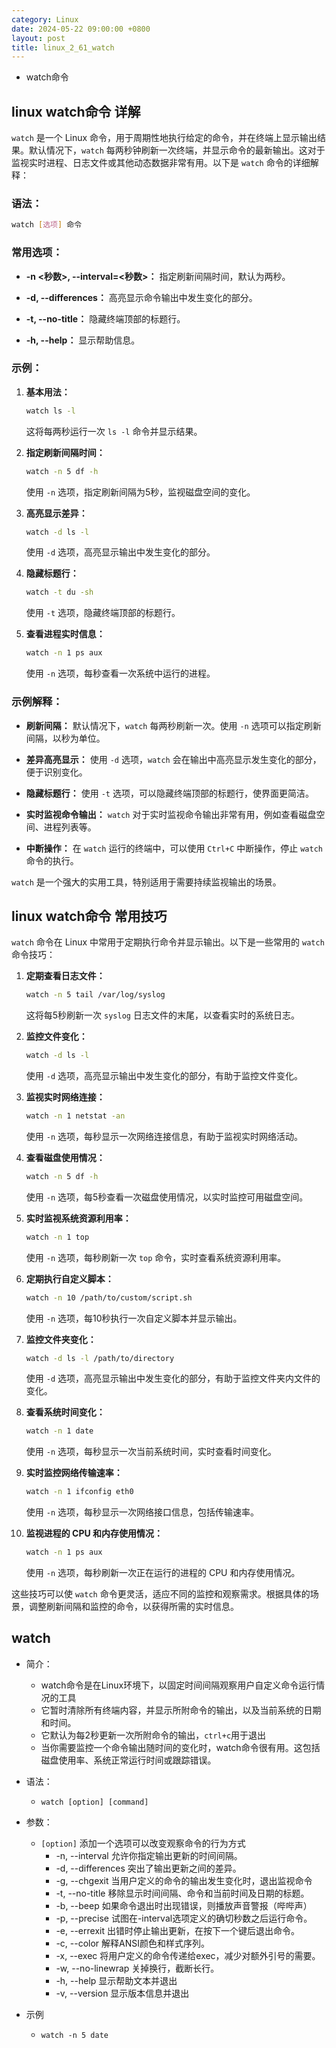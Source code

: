 ```yaml
---
category: Linux
date: 2024-05-22 09:00:00 +0800
layout: post
title: linux_2_61_watch
---
```


+ watch命令

## linux watch命令 详解

`watch` 是一个 Linux 命令，用于周期性地执行给定的命令，并在终端上显示输出结果。默认情况下，`watch` 每两秒钟刷新一次终端，并显示命令的最新输出。这对于监视实时进程、日志文件或其他动态数据非常有用。以下是 `watch` 命令的详细解释：

### 语法：

```bash
watch [选项] 命令
```

### 常用选项：

- **-n \<秒数\>, --interval=\<秒数\>：** 指定刷新间隔时间，默认为两秒。

- **-d, --differences：** 高亮显示命令输出中发生变化的部分。

- **-t, --no-title：** 隐藏终端顶部的标题行。

- **-h, --help：** 显示帮助信息。

### 示例：

1. **基本用法：**
   ```bash
   watch ls -l
   ```
   这将每两秒运行一次 `ls -l` 命令并显示结果。

2. **指定刷新间隔时间：**
   ```bash
   watch -n 5 df -h
   ```
   使用 `-n` 选项，指定刷新间隔为5秒，监视磁盘空间的变化。

3. **高亮显示差异：**
   ```bash
   watch -d ls -l
   ```
   使用 `-d` 选项，高亮显示输出中发生变化的部分。

4. **隐藏标题行：**
   ```bash
   watch -t du -sh
   ```
   使用 `-t` 选项，隐藏终端顶部的标题行。

5. **查看进程实时信息：**
   ```bash
   watch -n 1 ps aux
   ```
   使用 `-n` 选项，每秒查看一次系统中运行的进程。

### 示例解释：

- **刷新间隔：** 默认情况下，`watch` 每两秒刷新一次。使用 `-n` 选项可以指定刷新间隔，以秒为单位。

- **差异高亮显示：** 使用 `-d` 选项，`watch` 会在输出中高亮显示发生变化的部分，便于识别变化。

- **隐藏标题行：** 使用 `-t` 选项，可以隐藏终端顶部的标题行，使界面更简洁。

- **实时监视命令输出：** `watch` 对于实时监视命令输出非常有用，例如查看磁盘空间、进程列表等。

- **中断操作：** 在 `watch` 运行的终端中，可以使用 `Ctrl+C` 中断操作，停止 `watch` 命令的执行。

`watch` 是一个强大的实用工具，特别适用于需要持续监视输出的场景。

## linux watch命令 常用技巧

`watch` 命令在 Linux 中常用于定期执行命令并显示输出。以下是一些常用的 `watch` 命令技巧：

1. **定期查看日志文件：**
   ```bash
   watch -n 5 tail /var/log/syslog
   ```
   这将每5秒刷新一次 `syslog` 日志文件的末尾，以查看实时的系统日志。

2. **监控文件变化：**
   ```bash
   watch -d ls -l
   ```
   使用 `-d` 选项，高亮显示输出中发生变化的部分，有助于监控文件变化。

3. **监视实时网络连接：**
   ```bash
   watch -n 1 netstat -an
   ```
   使用 `-n` 选项，每秒显示一次网络连接信息，有助于监视实时网络活动。

4. **查看磁盘使用情况：**
   ```bash
   watch -n 5 df -h
   ```
   使用 `-n` 选项，每5秒查看一次磁盘使用情况，以实时监控可用磁盘空间。

5. **实时监视系统资源利用率：**
   ```bash
   watch -n 1 top
   ```
   使用 `-n` 选项，每秒刷新一次 `top` 命令，实时查看系统资源利用率。

6. **定期执行自定义脚本：**
   ```bash
   watch -n 10 /path/to/custom/script.sh
   ```
   使用 `-n` 选项，每10秒执行一次自定义脚本并显示输出。

7. **监控文件夹变化：**
   ```bash
   watch -d ls -l /path/to/directory
   ```
   使用 `-d` 选项，高亮显示输出中发生变化的部分，有助于监控文件夹内文件的变化。

8. **查看系统时间变化：**
   ```bash
   watch -n 1 date
   ```
   使用 `-n` 选项，每秒显示一次当前系统时间，实时查看时间变化。

9. **实时监控网络传输速率：**
   ```bash
   watch -n 1 ifconfig eth0
   ```
   使用 `-n` 选项，每秒显示一次网络接口信息，包括传输速率。

10. **监视进程的 CPU 和内存使用情况：**
    ```bash
    watch -n 1 ps aux
    ```
    使用 `-n` 选项，每秒刷新一次正在运行的进程的 CPU 和内存使用情况。

这些技巧可以使 `watch` 命令更灵活，适应不同的监控和观察需求。根据具体的场景，调整刷新间隔和监控的命令，以获得所需的实时信息。

## watch

+ 简介：
  + watch命令是在Linux环境下，以固定时间间隔观察用户自定义命令运行情况的工具
  + 它暂时清除所有终端内容，并显示所附命令的输出，以及当前系统的日期和时间。
  + 它默认为每2秒更新一次所附命令的输出，`ctrl+c`用于退出
  + 当你需要监控一个命令输出随时间的变化时，watch命令很有用。这包括磁盘使用率、系统正常运行时间或跟踪错误。

+ 语法：
  + `watch [option] [command]`

+ 参数：
  + `[option]`  添加一个选项可以改变观察命令的行为方式
    + -n, --interval  允许你指定输出更新的时间间隔。
    + -d, --differences  突出了输出更新之间的差异。
    + -g, --chgexit  当用户定义的命令的输出发生变化时，退出监视命令
    + -t, --no-title  移除显示时间间隔、命令和当前时间及日期的标题。
    + -b, --beep  如果命令退出时出现错误，则播放声音警报（哔哔声）
    + -p, --precise  试图在-interval选项定义的确切秒数之后运行命令。
    + -e, --errexit  出错时停止输出更新，在按下一个键后退出命令。
    + -c, --color  解释ANSI颜色和样式序列。
    + -x, --exec  将用户定义的命令传递给exec，减少对额外引号的需要。
    + -w, --no-linewrap  关掉换行，截断长行。
    + -h, --help  显示帮助文本并退出
    + -v, --version  显示版本信息并退出

+ 示例
  + `watch -n 5 date`